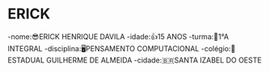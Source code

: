 # ERICK
-nome:😎ERICK HENRIQUE DAVILA
-idade:👍15 ANOS
-turma:💯1°A INTEGRAL
-disciplina:🖥️PENSAMENTO COMPUTACIONAL
-colégio:🏫ESTADUAL GUILHERME DE ALMEIDA
-cidade:🇧🇷SANTA IZABEL DO OESTE
